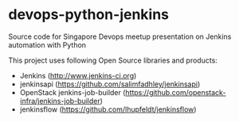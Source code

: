 devops-python-jenkins
=====================

Source code for Singapore Devops meetup presentation on Jenkins automation with Python

This project uses following Open Source libraries and products:

* Jenkins (http://www.jenkins-ci.org)
* jenkinsapi (https://github.com/salimfadhley/jenkinsapi)
* OpenStack jenkins-job-builder (https://github.com/openstack-infra/jenkins-job-builder)
* jenkinsflow (https://github.com/lhupfeldt/jenkinsflow)
